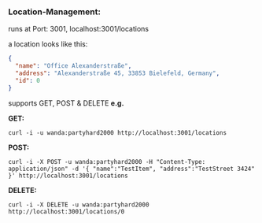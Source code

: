 ### Location-Management:
runs at Port: 3001, localhost:3001/locations

a location looks like this:

```json
{
  "name": "Office Alexanderstraße",
  "address": "Alexanderstraße 45, 33853 Bielefeld, Germany",
  "id": 0
}
```

supports GET, POST & DELETE **e.g.**

**GET:**
```
curl -i -u wanda:partyhard2000 http://localhost:3001/locations
```
**POST:**
```
curl -i -X POST -u wanda:partyhard2000 -H "Content-Type: application/json" -d '{ "name":"TestItem", "address":"TestStreet 3424" }' http://localhost:3001/locations
```
**DELETE:**
```
curl -i -X DELETE -u wanda:partyhard2000 http://localhost:3001/locations/0
```
